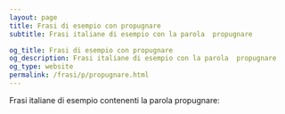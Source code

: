 ```yaml
---
layout: page
title: Frasi di esempio con propugnare 
subtitle: Frasi italiane di esempio con la parola  propugnare

og_title: Frasi di esempio con propugnare 
og_description: Frasi italiane di esempio con la parola  propugnare
og_type: website
permalink: /frasi/p/propugnare.html
---
```


Frasi italiane di esempio contenenti la parola propugnare:


